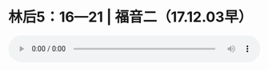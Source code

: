 # 林后5：16—21 | 福音二（17.12.03早）

<audio style="width: 100%;" preload="false" controls controlslist="nodownload"><source src="http://file.simai.life/audio/mp3/old/17297.mp3" type="audio/mpeg">Your browser does not support the audio element.</audio>


